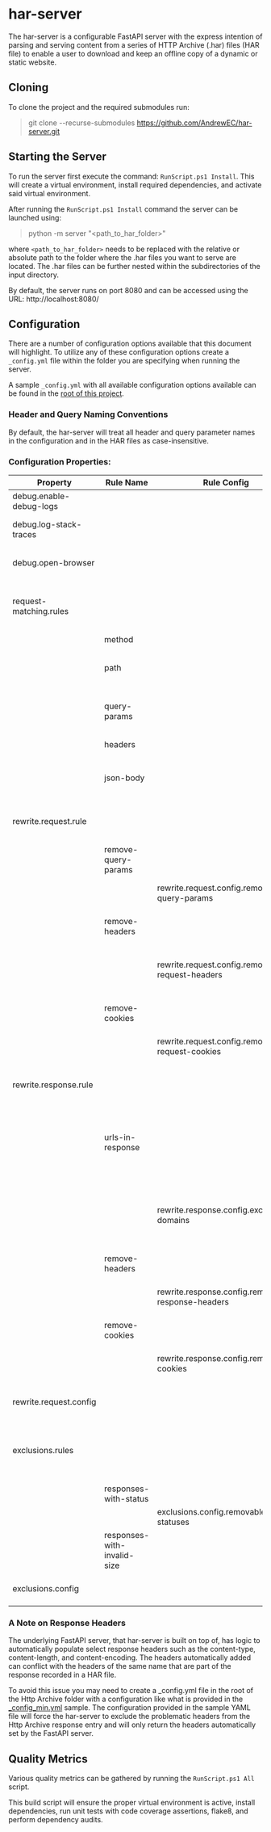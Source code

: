 # har-server
The har-server is a configurable FastAPI server with the express intention of parsing and serving content
from a series of HTTP Archive (.har) files (HAR file) to enable a user to download and keep an offline copy of
a dynamic or static website.

## Cloning
To clone the project and the required submodules run:
> git clone --recurse-submodules https://github.com/AndrewEC/har-server.git

## Starting the Server
To run the server first execute the command: `RunScript.ps1 Install`. This will create a virtual environment, install required dependencies, and activate said virtual environment.

After running the `RunScript.ps1 Install` command the server can be launched using:
> python -m server "<path_to_har_folder>"

where `<path_to_har_folder>` needs to be replaced with the relative or absolute path to the folder where the .har files you want to serve are located. The .har files can be further nested within the subdirectories of the input directory.

By default, the server runs on port 8080 and can be accessed using the URL: http://localhost:8080/

## Configuration
There are a number of configuration options available that this document will highlight. To utilize any of these configuration options create a `_config.yml` file within the folder you are specifying when running the server.

A sample `_config.yml` with all available configuration options available can be found in the [root of this project](./_config.yml).

### Header and Query Naming Conventions
By default, the har-server will treat all header and query parameter names in the configuration and in the HAR files as case-insensitive.

### Configuration Properties:

| Property                | Rule Name                   | Rule Config                                        | Description                                                                                                                                                                                                                |
|-------------------------|-----------------------------|----------------------------------------------------|----------------------------------------------------------------------------------------------------------------------------------------------------------------------------------------------------------------------------|
| debug.enable-debug-logs |                             |                                                    | Enable more granular logging statements.                                                                                                                                                                                   |
| debug.log-stack-traces  |                             |                                                    | Log the full stack trace whenever an exception is thrown while the server is running.                                                                                                                                      |
| debug.open-browser      |                             |                                                    | The URL to launch in your default browser once the server has started.                                                                                                                                                     |
| request-matching.rules  |                             |                                                    | The sequentially executed set of predicate functions to determine if an incoming HTTP request matches a previously recorded request pulled from a har file.                                                                |
|                         | method                      |                                                    | Match requests by HTTP method.                                                                                                                                                                                             |
|                         | path                        |                                                    | Match requets by path segments. (This will exclude the host/port and will fully decode the request path.)                                                                                                                  |
|                         | query-params                |                                                    | Match requests by their query parameters. (This will fully decode all query parameters before matching.)                                                                                                                   |
|                         | headers                     |                                                    | Match requests by their request headers.                                                                                                                                                                                   |
|                         | json-body                   |                                                    | Match requests by their JSON body. This will only match requests with an application/json mime type.                                                                                                                       |
| rewrite.request.rule    |                             |                                                    | The sequentially executed set of functions to modify an incoming request or a previously recorded request pulled from a har file.                                                                                          |
|                         | remove-query-params         |                                                    | Removes query params by name from the incoming and recorded request.                                                                                                                                                       |
|                         |                             | rewrite.request.config.removable-query-params      | The list of query param names (case-insensitive) to be removed from each recorded request.                                                                                                                                 |
|                         | remove-headers              |                                                    | Removes headers by name from the incoming and recorded request.                                                                                                                                                            |
|                         |                             | rewrite.request.config.removable-request-headers   | A list of header names (case-insensitive) to be removed from all incoming and recorded requests before attempting to match them.                                                                                           |
|                         | remove-cookies              |                                                    | Removes cookies by name from the incoming and recorded request.                                                                                                                                                            |
|                         |                             | rewrite.request.config.removable-request-cookies   | The list of cookie names (case-insensitive) to be removed from each request.                                                                                                                                               |
| rewrite.response.rule   |                             |                                                    | The sequentially executed set of rules to modify a response from a har file before returning it to the calling Http client.                                                                                                |
|                         | urls-in-response            |                                                    | Rewrites the host and protocol of all `http://` and `https://` URLs in any matched response to `http://localhost:${server.port}` where `${server.port}` will be replaced with the port the server is currently running on. |
|                         |                             | rewrite.response.config.excluded-domains           | A list of protocol + host combinations that should be skipped by the `urls-in-response` rewrite rule. Ex: `http://www.w3.org`. This also supports blank protocols such as `//www.w3.org`.                                  |
|                         | remove-headers              |                                                    | Removes response headers by the header name.                                                                                                                                                                               |
|                         |                             | rewrite.response.config.removable-response-headers | A list of header names (case-insensitive) to be removed from all matched responses before returning said response.                                                                                                         |
|                         | remove-cookies              |                                                    | Removes response cookies by the cookie name.                                                                                                                                                                               |
|                         |                             | rewrite.response.config.removable-cookies          | A list of cookie names (case-insensitive) to be removed from all matched responses before returning said response.                                                                                                         |
| rewrite.request.config  |                             |                                                    | Configuration values to control the behaviour of the request and response rewrite rules.                                                                                                                                   |
| exclusions.rules        |                             |                                                    | A sequentially executed set of rules that will filter out entries from each har file. Entries that are excluded will never be can never be matched or returned by the running har-server.                                  |
|                         | responses-with-status       |                                                    | Filter out any responses that have a matching HTTP status.                                                                                                                                                                 |
|                         |                             | exclusions.config.removable-statuses               | The list of "bad" HTTP status codes to be excluded.                                                                                                                                                                        |
|                         | responses-with-invalid-size |                                                    | Filter out responses that are empty but don't have a 204 response status.                                                                                                                                                  |
| exclusions.config       |                             |                                                    | Configuration values to control the behaviour of the exclusion rules.                                                                                                                                                      |


### A Note on Response Headers
The underlying FastAPI server, that har-server is built on top of, has logic to automatically populate select response headers such as the content-type, content-length, and content-encoding. The headers automatically added can conflict with the headers of the same name that are part of the response recorded in a HAR file.

To avoid this issue you may need to create a _config.yml file in the root of the Http Archive folder with a configuration like what is provided in the [_config_min.yml](./_config_min.yml) sample. The configuration provided in the sample YAML file will force the har-server to exclude the problematic headers from the Http Archive response entry and will only return the headers automatically set by the FastAPI server.


## Quality Metrics

Various quality metrics can be gathered by running the `RunScript.ps1 All` script. 

This build script will ensure the proper virtual environment is active, install dependencies, run unit tests with code coverage assertions, flake8, and perform dependency audits.
